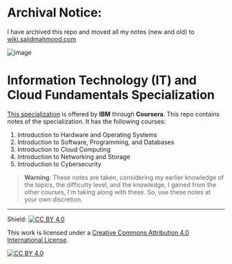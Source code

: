 # **Archival Notice:**

I have archived this repo and moved all my notes (new and old) to [wiki.sajidmahmood.com](https://wiki.sajidmahmood.com)

![image](https://github.com/user-attachments/assets/49ede395-d2f6-432d-89b7-fc3de4806023)

# Information Technology (IT) and Cloud Fundamentals Specialization

[This specialization](https://www.coursera.org/specializations/it-cloud-fundamentals) is offered by **IBM** through **Coursera**. This repo contains notes of the specialization. It has the following courses:

1) Introduction to Hardware and Operating Systems
2) Introduction to Software, Programming, and Databases
3) Introduction to Cloud Computing
4) Introduction to Networking and Storage
5) Introduction to Cybersecurity

> **Warning**: These notes are taken, considering my earlier knowledge of the topics, the difficulty level, and the knowledge, I gained from the other courses, I'm taking along with these. So, use these notes at your own discretion.

---

Shield: [![CC BY 4.0][cc-by-shield]][cc-by]

This work is licensed under a
[Creative Commons Attribution 4.0 International License][cc-by].

[![CC BY 4.0][cc-by-image]][cc-by]

[cc-by]: http://creativecommons.org/licenses/by/4.0/
[cc-by-image]: https://i.creativecommons.org/l/by/4.0/88x31.png
[cc-by-shield]: https://img.shields.io/badge/License-CC%20BY%204.0-lightgrey.svg

